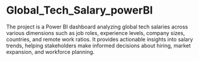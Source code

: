 # Global_Tech_Salary_powerBI
The project is a Power BI dashboard analyzing global tech salaries across various dimensions such as job roles, experience levels, company sizes, countries, and remote work ratios. It provides actionable insights into salary trends, helping stakeholders make informed decisions about hiring, market expansion, and workforce planning.
